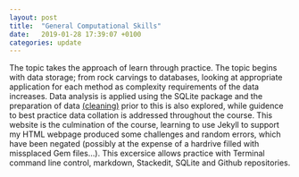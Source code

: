 ```yaml
---
layout: post
title:  "General Computational Skills"
date:   2019-01-28 17:39:07 +0100
categories: update
---
```

The topic takes the approach of learn through practice.  The topic begins with data storage; from rock carvings to databases, looking at appropriate application for each method as complexity requirements of the data increases. Data analysis is applied using the SQLite package and the preparation of data [(cleaning)](https://github.com/jfoth/AML/blob/master/JFotheringham_Comp_Skills_Day4/JFotheringham_CompSkills_Day4_sql.md) prior to this is also explored, while guidence to best practice data collation is addressed throughout the course. This website is the culmination of the course, learning to use Jekyll to support my HTML webpage produced some challenges and random errors, which have been negated (possibly at the expense of a hardrive filled with missplaced Gem files...).
This excersice allows practice with Terminal command line control, markdown, Stackedit, SQLite and Github repositories.
